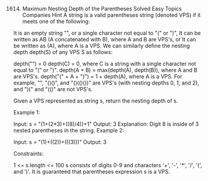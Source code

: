 1614. Maximum Nesting Depth of the Parentheses
      Solved
      Easy
      Topics
      Companies
      Hint
      A string is a valid parentheses string (denoted VPS) if it meets one of the following:

It is an empty string "", or a single character not equal to "(" or ")",
It can be written as AB (A concatenated with B), where A and B are VPS's, or
It can be written as (A), where A is a VPS.
We can similarly define the nesting depth depth(S) of any VPS S as follows:

depth("") = 0
depth(C) = 0, where C is a string with a single character not equal to "(" or ")".
depth(A + B) = max(depth(A), depth(B)), where A and B are VPS's.
depth("(" + A + ")") = 1 + depth(A), where A is a VPS.
For example, "", "()()", and "()(()())" are VPS's (with nesting depths 0, 1, and 2), and ")(" and "(()" are not VPS's.

Given a VPS represented as string s, return the nesting depth of s.

Example 1:

Input: s = "(1+(2\*3)+((8)/4))+1"
Output: 3
Explanation: Digit 8 is inside of 3 nested parentheses in the string.
Example 2:

Input: s = "(1)+((2))+(((3)))"
Output: 3

Constraints:

1 <= s.length <= 100
s consists of digits 0-9 and characters '+', '-', '\*', '/', '(', and ')'.
It is guaranteed that parentheses expression s is a VPS.
